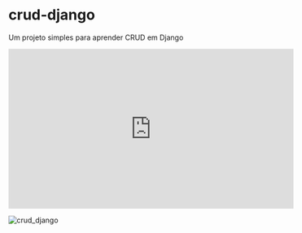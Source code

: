 # crud-django
Um projeto simples para aprender CRUD em Django

<iframe width="560" height="315" src="https://www.youtube.com/embed/5sDNJKNPKlQ" title="YouTube video player" frameborder="0" allow="accelerometer; autoplay; clipboard-write; encrypted-media; gyroscope; picture-in-picture; web-share" allowfullscreen></iframe>

![crud_django](https://github.com/arturschmitt/crud-django/assets/86473243/80d623d5-04ca-45e1-9dcd-a505c8e19fb1)
